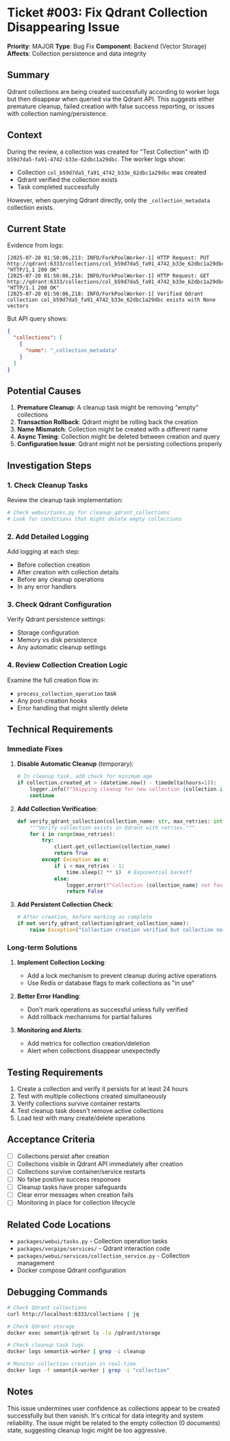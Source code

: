 # Ticket #003: Fix Qdrant Collection Disappearing Issue

**Priority**: MAJOR
**Type**: Bug Fix
**Component**: Backend (Vector Storage)
**Affects**: Collection persistence and data integrity

## Summary
Qdrant collections are being created successfully according to worker logs but then disappear when queried via the Qdrant API. This suggests either premature cleanup, failed creation with false success reporting, or issues with collection naming/persistence.

## Context
During the review, a collection was created for "Test Collection" with ID `b59d7da5-fa91-4742-b33e-62dbc1a29dbc`. The worker logs show:
- Collection `col_b59d7da5_fa91_4742_b33e_62dbc1a29dbc` was created
- Qdrant verified the collection exists
- Task completed successfully

However, when querying Qdrant directly, only the `_collection_metadata` collection exists.

## Current State
Evidence from logs:
```
[2025-07-20 01:50:06,213: INFO/ForkPoolWorker-1] HTTP Request: PUT http://qdrant:6333/collections/col_b59d7da5_fa91_4742_b33e_62dbc1a29dbc "HTTP/1.1 200 OK"
[2025-07-20 01:50:06,216: INFO/ForkPoolWorker-1] HTTP Request: GET http://qdrant:6333/collections/col_b59d7da5_fa91_4742_b33e_62dbc1a29dbc "HTTP/1.1 200 OK"
[2025-07-20 01:50:06,218: INFO/ForkPoolWorker-1] Verified Qdrant collection col_b59d7da5_fa91_4742_b33e_62dbc1a29dbc exists with None vectors
```

But API query shows:
```json
{
  "collections": [
    {
      "name": "_collection_metadata"
    }
  ]
}
```

## Potential Causes
1. **Premature Cleanup**: A cleanup task might be removing "empty" collections
2. **Transaction Rollback**: Qdrant might be rolling back the creation
3. **Name Mismatch**: Collection might be created with a different name
4. **Async Timing**: Collection might be deleted between creation and query
5. **Configuration Issue**: Qdrant might not be persisting collections properly

## Investigation Steps

### 1. Check Cleanup Tasks
Review the cleanup task implementation:
```python
# Check webui/tasks.py for cleanup_qdrant_collections
# Look for conditions that might delete empty collections
```

### 2. Add Detailed Logging
Add logging at each step:
- Before collection creation
- After creation with collection details
- Before any cleanup operations
- In any error handlers

### 3. Check Qdrant Configuration
Verify Qdrant persistence settings:
- Storage configuration
- Memory vs disk persistence
- Any automatic cleanup settings

### 4. Review Collection Creation Logic
Examine the full creation flow in:
- `process_collection_operation` task
- Any post-creation hooks
- Error handling that might silently delete

## Technical Requirements

### Immediate Fixes
1. **Disable Automatic Cleanup** (temporary):
   ```python
   # In cleanup task, add check for minimum age
   if collection.created_at > (datetime.now() - timedelta(hours=1)):
       logger.info(f"Skipping cleanup for new collection {collection.id}")
       continue
   ```

2. **Add Collection Verification**:
   ```python
   def verify_qdrant_collection(collection_name: str, max_retries: int = 3):
       """Verify collection exists in Qdrant with retries."""
       for i in range(max_retries):
           try:
               client.get_collection(collection_name)
               return True
           except Exception as e:
               if i < max_retries - 1:
                   time.sleep(2 ** i)  # Exponential backoff
               else:
                   logger.error(f"Collection {collection_name} not found after {max_retries} attempts")
                   return False
   ```

3. **Add Persistent Collection Check**:
   ```python
   # After creation, before marking as complete
   if not verify_qdrant_collection(qdrant_collection_name):
       raise Exception("Collection creation verified but collection not found")
   ```

### Long-term Solutions
1. **Implement Collection Locking**:
   - Add a lock mechanism to prevent cleanup during active operations
   - Use Redis or database flags to mark collections as "in use"

2. **Better Error Handling**:
   - Don't mark operations as successful unless fully verified
   - Add rollback mechanisms for partial failures

3. **Monitoring and Alerts**:
   - Add metrics for collection creation/deletion
   - Alert when collections disappear unexpectedly

## Testing Requirements
1. Create a collection and verify it persists for at least 24 hours
2. Test with multiple collections created simultaneously
3. Verify collections survive container restarts
4. Test cleanup task doesn't remove active collections
5. Load test with many create/delete operations

## Acceptance Criteria
- [ ] Collections persist after creation
- [ ] Collections visible in Qdrant API immediately after creation
- [ ] Collections survive container/service restarts
- [ ] No false positive success responses
- [ ] Cleanup tasks have proper safeguards
- [ ] Clear error messages when creation fails
- [ ] Monitoring in place for collection lifecycle

## Related Code Locations
- `packages/webui/tasks.py` - Collection operation tasks
- `packages/vecpipe/services/` - Qdrant interaction code
- `packages/webui/services/collection_service.py` - Collection management
- Docker compose Qdrant configuration

## Debugging Commands
```bash
# Check Qdrant collections
curl http://localhost:6333/collections | jq

# Check Qdrant storage
docker exec semantik-qdrant ls -la /qdrant/storage

# Check cleanup task logs
docker logs semantik-worker | grep -i cleanup

# Monitor collection creation in real-time
docker logs -f semantik-worker | grep -i "collection"
```

## Notes
This issue undermines user confidence as collections appear to be created successfully but then vanish. It's critical for data integrity and system reliability. The issue might be related to the empty collection (0 documents) state, suggesting cleanup logic might be too aggressive.